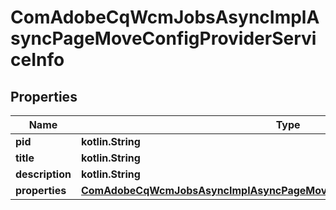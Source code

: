 
# ComAdobeCqWcmJobsAsyncImplAsyncPageMoveConfigProviderServiceInfo

## Properties
Name | Type | Description | Notes
------------ | ------------- | ------------- | -------------
**pid** | **kotlin.String** |  |  [optional]
**title** | **kotlin.String** |  |  [optional]
**description** | **kotlin.String** |  |  [optional]
**properties** | [**ComAdobeCqWcmJobsAsyncImplAsyncPageMoveConfigProviderServiceProperties**](ComAdobeCqWcmJobsAsyncImplAsyncPageMoveConfigProviderServiceProperties.md) |  |  [optional]



